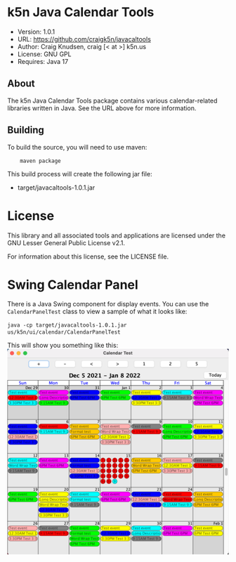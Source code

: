 # k5n Java Calendar Tools
- Version: 1.0.1
- URL: https://github.com/craigk5n/javacaltools
- Author: Craig Knudsen, craig [< at >] k5n.us
- License: GNU GPL
- Requires: Java 17

## About
The k5n Java Calendar Tools package contains various calendar-related
libraries written in Java.  See the URL above for more information.

## Building
To build the source, you will need to use maven:
```
    maven package
```

This build process will create the following jar file:

- target/javacaltools-1.0.1.jar

# License
This library and all associated tools and applications are licensed under
the GNU Lesser General Public License v2.1.

For information about this license, see the LICENSE file.

# Swing Calendar Panel
There is a Java Swing component for display events.
You can use the `CalendarPanelTest` class to view a sample of what it looks like:
```
java -cp target/javacaltools-1.0.1.jar us/k5n/ui/calendar/CalendarPanelTest
```

This will show you something like this:
![Sample Image for CalendarPanelTest](CalendarPanelTest.png)

